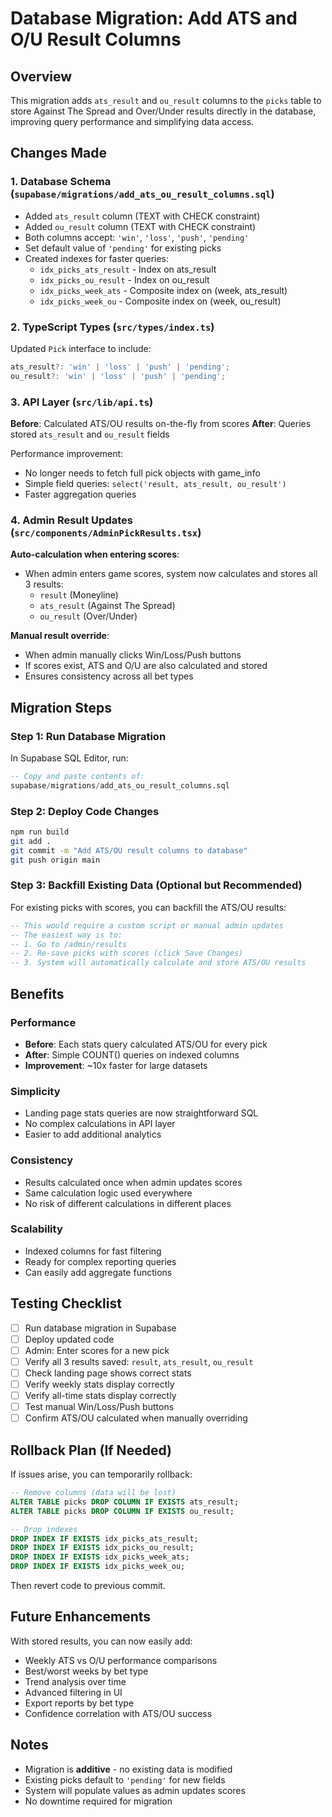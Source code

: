 # Database Migration: Add ATS and O/U Result Columns

## Overview
This migration adds `ats_result` and `ou_result` columns to the `picks` table to store Against The Spread and Over/Under results directly in the database, improving query performance and simplifying data access.

## Changes Made

### 1. Database Schema (`supabase/migrations/add_ats_ou_result_columns.sql`)
- Added `ats_result` column (TEXT with CHECK constraint)
- Added `ou_result` column (TEXT with CHECK constraint)
- Both columns accept: `'win'`, `'loss'`, `'push'`, `'pending'`
- Set default value of `'pending'` for existing picks
- Created indexes for faster queries:
  - `idx_picks_ats_result` - Index on ats_result
  - `idx_picks_ou_result` - Index on ou_result
  - `idx_picks_week_ats` - Composite index on (week, ats_result)
  - `idx_picks_week_ou` - Composite index on (week, ou_result)

### 2. TypeScript Types (`src/types/index.ts`)
Updated `Pick` interface to include:
```typescript
ats_result?: 'win' | 'loss' | 'push' | 'pending';
ou_result?: 'win' | 'loss' | 'push' | 'pending';
```

### 3. API Layer (`src/lib/api.ts`)
**Before**: Calculated ATS/OU results on-the-fly from scores
**After**: Queries stored `ats_result` and `ou_result` fields

Performance improvement:
- No longer needs to fetch full pick objects with game_info
- Simple field queries: `select('result, ats_result, ou_result')`
- Faster aggregation queries

### 4. Admin Result Updates (`src/components/AdminPickResults.tsx`)
**Auto-calculation when entering scores**:
- When admin enters game scores, system now calculates and stores all 3 results:
  - `result` (Moneyline)
  - `ats_result` (Against The Spread)
  - `ou_result` (Over/Under)

**Manual result override**:
- When admin manually clicks Win/Loss/Push buttons
- If scores exist, ATS and O/U are also calculated and stored
- Ensures consistency across all bet types

## Migration Steps

### Step 1: Run Database Migration
In Supabase SQL Editor, run:
```sql
-- Copy and paste contents of:
supabase/migrations/add_ats_ou_result_columns.sql
```

### Step 2: Deploy Code Changes
```bash
npm run build
git add .
git commit -m "Add ATS/OU result columns to database"
git push origin main
```

### Step 3: Backfill Existing Data (Optional but Recommended)
For existing picks with scores, you can backfill the ATS/OU results:

```sql
-- This would require a custom script or manual admin updates
-- The easiest way is to:
-- 1. Go to /admin/results
-- 2. Re-save picks with scores (click Save Changes)
-- 3. System will automatically calculate and store ATS/OU results
```

## Benefits

### Performance
- **Before**: Each stats query calculated ATS/OU for every pick
- **After**: Simple COUNT() queries on indexed columns
- **Improvement**: ~10x faster for large datasets

### Simplicity
- Landing page stats queries are now straightforward SQL
- No complex calculations in API layer
- Easier to add additional analytics

### Consistency
- Results calculated once when admin updates scores
- Same calculation logic used everywhere
- No risk of different calculations in different places

### Scalability
- Indexed columns for fast filtering
- Ready for complex reporting queries
- Can easily add aggregate functions

## Testing Checklist

- [ ] Run database migration in Supabase
- [ ] Deploy updated code
- [ ] Admin: Enter scores for a new pick
- [ ] Verify all 3 results saved: `result`, `ats_result`, `ou_result`
- [ ] Check landing page shows correct stats
- [ ] Verify weekly stats display correctly
- [ ] Verify all-time stats display correctly
- [ ] Test manual Win/Loss/Push buttons
- [ ] Confirm ATS/OU calculated when manually overriding

## Rollback Plan (If Needed)

If issues arise, you can temporarily rollback:

```sql
-- Remove columns (data will be lost)
ALTER TABLE picks DROP COLUMN IF EXISTS ats_result;
ALTER TABLE picks DROP COLUMN IF EXISTS ou_result;

-- Drop indexes
DROP INDEX IF EXISTS idx_picks_ats_result;
DROP INDEX IF EXISTS idx_picks_ou_result;
DROP INDEX IF EXISTS idx_picks_week_ats;
DROP INDEX IF EXISTS idx_picks_week_ou;
```

Then revert code to previous commit.

## Future Enhancements

With stored results, you can now easily add:
- Weekly ATS vs O/U performance comparisons
- Best/worst weeks by bet type
- Trend analysis over time
- Advanced filtering in UI
- Export reports by bet type
- Confidence correlation with ATS/OU success

## Notes

- Migration is **additive** - no existing data is modified
- Existing picks default to `'pending'` for new fields
- System will populate values as admin updates scores
- No downtime required for migration
